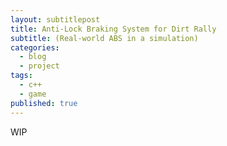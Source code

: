 ```yaml
---
layout: subtitlepost
title: Anti-Lock Braking System for Dirt Rally
subtitle: (Real-world ABS in a simulation)
categories:
  - blog
  - project
tags:
  - c++
  - game
published: true
---
```


WIP
